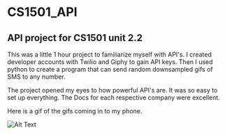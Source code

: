 # CS1501_API
## API project for CS1501 unit 2.2

This was a little 1 hour project to familiarize myself with API's. I created developer accounts with Twilio and Giphy to gain API keys. Then I used python to create
a program that can send random downsampled gifs of SMS to any number. 

The project opened my eyes to how powerful API's are. It was so easy to set up everything. The Docs for each respective company were excellent.

Here is a gif of the gifs coming in to my phone. 

![Alt Text](https://media.giphy.com/media/vs30om9n9irr4Hh2H0/giphy.gif)

